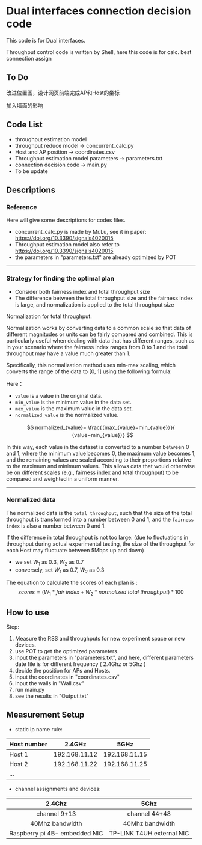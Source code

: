 # Dual interfaces connection decision code

This code is for Dual interfaces.

Throughput control code is written by Shell, here this code is for calc. best connection assign

## To Do

改进位置图，设计网页前端完成AP和Host的坐标

加入墙面的影响

## Code List

+ throughput estimation model
+ throughput reduce model -> concurrent_calc.py
+ Host and AP position -> coordinates.csv
+ Throughput estimation model parameters -> parameters.txt
+ connection decision code -> main.py
+ To be update

## Descriptions

### Reference

Here will give some descriptions for codes files.

+ concurrent_calc.py is made by Mr.Lu, see it in paper: https://doi.org/10.3390/signals4020015
+ Throughput estimation model also refer to https://doi.org/10.3390/signals4020015
+ the parameters in "parameters.txt" are already optimized by POT

---

### Strategy for finding the optimal plan

+ Consider both fairness index and total throughput size
+ The difference  between the total throughput size and the fairness index is large, and normalization is applied to the total throughput size

Normalization for total throughput:

Normalization works by converting data to a common scale so that data of different magnitudes or units can be fairly compared and combined. This is particularly useful when dealing with data that has different ranges, such as in your scenario where the fairness index ranges from 0 to 1 and the total throughput may have a value much greater than 1.

Specifically, this normalization method uses min-max scaling, which converts the range of the data to [0, 1] using the following formula:


Here：

- `value` is a value in the original data.
- `min_value` is the minimum value in the data set.
- `max_value` is the maximum value in the data set.
- `normalized_value` is the normalized value.

$$
normalized_{value}= \frac{（max_{value}−min_{value}）}{ （value−min_{value}）}
$$

In this way, each value in the dataset is converted to a number between 0 and 1, where the minimum value becomes 0, the maximum value becomes 1, and the remaining values are scaled according to their proportions relative to the maximum and minimum values. This allows data that would otherwise be on different scales (e.g., fairness index and total throughput) to be compared and weighted in a uniform manner.

---

### Normalized data

The normalized data is the `total throughput`, such that the size of the total throughput is transformed into a number between 0 and 1, and the `fairness index` is also a number between 0 and 1.

If the difference in total throughput is not too large: (due to fluctuations in throughput during actual experimental testing, the size of the throughput for each Host may fluctuate between 5Mbps up and down)

+ we set $W_1$ as 0.3, $W_2$ as 0.7
+ conversely, set $W_1$ as 0.7, $W_2$ as 0.3

The equation to calculate the scores of each plan is :
$$
scores = ( W_1 * fair~index + W_2 * normalized~total~throughput) * 100
$$


## How to use

Step:

1. Measure the RSS and throughputs for new experiment space or new devices.
2. use POT to get the optimized parameters.
3. input the parameters in "parameters.txt", and here, different parameters date file is for different frequency ( 2.4Ghz or 5Ghz )
4. decide the position for APs and Hosts.
5. input the coordinates in "coordinates.csv"
6. input the walls in "Wall.csv"
6. run main.py
6. see the results in "Output.txt"

## Measurement Setup

+ static ip name rule:

| Host number | 2.4GHz        | 5GHz          |
| ----------- | ------------- | ------------- |
| Host 1      | 192.168.11.12 | 192.168.11.15 |
| Host 2      | 192.168.11.22 | 192.168.11.25 |
| ...         |               |               |

+ channel assignments and devices:

|            2.4Ghz             |           5Ghz            |
| :---------------------------: | :-----------------------: |
|         channel 9+13          |       channel 44+48       |
|        40Mhz bandwidth        |      40Mhz bandwidth      |
| Raspberry pi 4B+ embedded NIC | TP-LINK T4UH external NIC |

